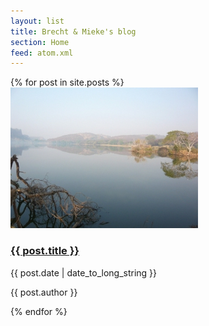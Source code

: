 ```yaml
---
layout: list
title: Brecht & Mieke's blog
section: Home
feed: atom.xml
---
```

<div id="container">
{% for post in site.posts  %}
  <div class="item story-container">
    <a href="{{ post.url }}"><img src="/images/placeholder.jpg"></a>
<h3><a href="{{ post.url }}">{{ post.title }}</a></h3>
<p>{{ post.date | date_to_long_string }}</p>
<!-- <p class="excerpt">{{ post.summary }}</p> -->
<p class="postauthor">{{ post.author }}</p>
  </div>
{% endfor %}
</div>


